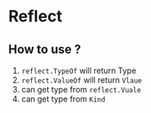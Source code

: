 # Reflect

## How to use ?

1. `reflect.TypeOf` will return Type
2. `reflect.ValueOf` will return `Vlaue`
3. can get type from `reflect.Vuale`
4. can get type from `Kind`
